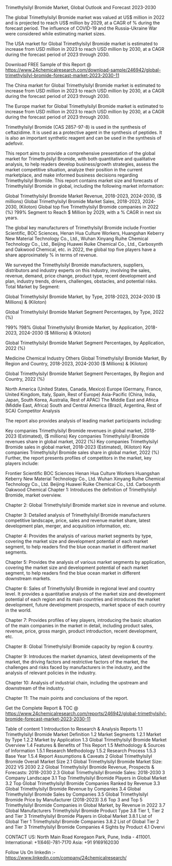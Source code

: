 Trimethylsilyl Bromide Market, Global Outlook and Forecast 2023-2030

The global Trimethylsilyl Bromide market was valued at US$ million in 2022 and is projected to reach US$ million by 2029, at a CAGR of % during the forecast period. The influence of COVID-19 and the Russia-Ukraine War were considered while estimating market sizes.

The USA market for Global Trimethylsilyl Bromide market is estimated to increase from USD million in 2023 to reach USD million by 2030, at a CAGR during the forecast period of 2023 through 2030.

Download FREE Sample of this Report @ https://www.24chemicalresearch.com/download-sample/246942/global-trimethylsilyl-bromide-forecast-market-2023-2030-11

The China market for Global Trimethylsilyl Bromide market is estimated to increase from USD million in 2023 to reach USD million by 2030, at a CAGR during the forecast period of 2023 through 2030.

The Europe market for Global Trimethylsilyl Bromide market is estimated to increase from USD million in 2023 to reach USD million by 2030, at a CAGR during the forecast period of 2023 through 2030.

Trimethylsilyl Bromide (CAS 2857-97-8) is used in the synthesis of ceftazidime. It is used as a protective agent in the synthesis of peptides. It is also an important synthetic reagent and can be used in the synthesis of adefovir.

This report aims to provide a comprehensive presentation of the global market for Trimethylsilyl Bromide, with both quantitative and qualitative analysis, to help readers develop business/growth strategies, assess the market competitive situation, analyze their position in the current marketplace, and make informed business decisions regarding Trimethylsilyl Bromide. This report contains market size and forecasts of Trimethylsilyl Bromide in global, including the following market information:

Global Trimethylsilyl Bromide Market Revenue, 2018-2023, 2024-2030, ($ millions)
Global Trimethylsilyl Bromide Market Sales, 2018-2023, 2024-2030, (Kiloton)
Global top five Trimethylsilyl Bromide companies in 2022 (%)
?99% Segment to Reach $ Million by 2029, with a % CAGR in next six years.

The global key manufacturers of Trimethylsilyl Bromide include Frontier Scientific, BOC Sciences, Henan Hua Culture Workers, Huangshan Keberry New Material Technology Co., Ltd., Wuhan Xinyang Ruihe Chemical Technology Co., Ltd., Beijing Huawei Ruike Chemical Co., Ltd., Carbosynth and Oakwood Chemical, etc. in 2022, the global top five players have a share approximately % in terms of revenue.

We surveyed the Trimethylsilyl Bromide manufacturers, suppliers, distributors and industry experts on this industry, involving the sales, revenue, demand, price change, product type, recent development and plan, industry trends, drivers, challenges, obstacles, and potential risks. Total Market by Segment:

Global Trimethylsilyl Bromide Market, by Type, 2018-2023, 2024-2030 ($ Millions) & (Kiloton)

Global Trimethylsilyl Bromide Market Segment Percentages, by Type, 2022 (%)

?99%
?98%
Global Trimethylsilyl Bromide Market, by Application, 2018-2023, 2024-2030 ($ Millions) & (Kiloton)

Global Trimethylsilyl Bromide Market Segment Percentages, by Application, 2022 (%)

Medicine
Chemical Industry
Others
Global Trimethylsilyl Bromide Market, By Region and Country, 2018-2023, 2024-2030 ($ Millions) & (Kiloton)

Global Trimethylsilyl Bromide Market Segment Percentages, By Region and Country, 2022 (%)

North America (United States, Canada, Mexico)
Europe (Germany, France, United Kingdom, Italy, Spain, Rest of Europe)
Asia-Pacific (China, India, Japan, South Korea, Australia, Rest of APAC)
The Middle East and Africa (Middle East, Africa)
South and Central America (Brazil, Argentina, Rest of SCA)
Competitor Analysis

The report also provides analysis of leading market participants including:

Key companies Trimethylsilyl Bromide revenues in global market, 2018-2023 (Estimated), ($ millions)
Key companies Trimethylsilyl Bromide revenues share in global market, 2022 (%)
Key companies Trimethylsilyl Bromide sales in global market, 2018-2023 (Estimated), (Kiloton)
Key companies Trimethylsilyl Bromide sales share in global market, 2022 (%)
Further, the report presents profiles of competitors in the market, key players include:

Frontier Scientific
BOC Sciences
Henan Hua Culture Workers
Huangshan Keberry New Material Technology Co., Ltd.
Wuhan Xinyang Ruihe Chemical Technology Co., Ltd.
Beijing Huawei Ruike Chemical Co., Ltd.
Carbosynth
Oakwood Chemical
Chapter 1: Introduces the definition of Trimethylsilyl Bromide, market overview.

Chapter 2: Global Trimethylsilyl Bromide market size in revenue and volume.

Chapter 3: Detailed analysis of Trimethylsilyl Bromide manufacturers competitive landscape, price, sales and revenue market share, latest development plan, merger, and acquisition information, etc.

Chapter 4: Provides the analysis of various market segments by type, covering the market size and development potential of each market segment, to help readers find the blue ocean market in different market segments.

Chapter 5: Provides the analysis of various market segments by application, covering the market size and development potential of each market segment, to help readers find the blue ocean market in different downstream markets.

Chapter 6: Sales of Trimethylsilyl Bromide in regional level and country level. It provides a quantitative analysis of the market size and development potential of each region and its main countries and introduces the market development, future development prospects, market space of each country in the world.

Chapter 7: Provides profiles of key players, introducing the basic situation of the main companies in the market in detail, including product sales, revenue, price, gross margin, product introduction, recent development, etc.

Chapter 8: Global Trimethylsilyl Bromide capacity by region & country.

Chapter 9: Introduces the market dynamics, latest developments of the market, the driving factors and restrictive factors of the market, the challenges and risks faced by manufacturers in the industry, and the analysis of relevant policies in the industry.

Chapter 10: Analysis of industrial chain, including the upstream and downstream of the industry.

Chapter 11: The main points and conclusions of the report.

Get the Complete Report & TOC @ https://www.24chemicalresearch.com/reports/246942/global-trimethylsilyl-bromide-forecast-market-2023-2030-11

Table of content
1 Introduction to Research & Analysis Reports
1.1 Trimethylsilyl Bromide Market Definition
1.2 Market Segments
1.2.1 Market by Type
1.2.2 Market by Application
1.3 Global Trimethylsilyl Bromide Market Overview
1.4 Features & Benefits of This Report
1.5 Methodology & Sources of Information
1.5.1 Research Methodology
1.5.2 Research Process
1.5.3 Base Year
1.5.4 Report Assumptions & Caveats
2 Global Trimethylsilyl Bromide Overall Market Size
2.1 Global Trimethylsilyl Bromide Market Size: 2022 VS 2030
2.2 Global Trimethylsilyl Bromide Revenue, Prospects & Forecasts: 2018-2030
2.3 Global Trimethylsilyl Bromide Sales: 2018-2030
3 Company Landscape
3.1 Top Trimethylsilyl Bromide Players in Global Market
3.2 Top Global Trimethylsilyl Bromide Companies Ranked by Revenue
3.3 Global Trimethylsilyl Bromide Revenue by Companies
3.4 Global Trimethylsilyl Bromide Sales by Companies
3.5 Global Trimethylsilyl Bromide Price by Manufacturer (2018-2023)
3.6 Top 3 and Top 5 Trimethylsilyl Bromide Companies in Global Market, by Revenue in 2022
3.7 Global Manufacturers Trimethylsilyl Bromide Product Type
3.8 Tier 1, Tier 2 and Tier 3 Trimethylsilyl Bromide Players in Global Market
3.8.1 List of Global Tier 1 Trimethylsilyl Bromide Companies
3.8.2 List of Global Tier 2 and Tier 3 Trimethylsilyl Bromide Companies
4 Sights by Product
4.1 Overvi

CONTACT US:
North Main Road Koregaon Park, Pune, India - 411001.
International: +1(646)-781-7170
Asia: +91 9169162030

Follow Us On linkedin :- https://www.linkedin.com/company/24chemicalresearch/
